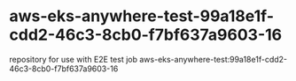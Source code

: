 # aws-eks-anywhere-test-99a18e1f-cdd2-46c3-8cb0-f7bf637a9603-16
repository for use with E2E test job aws-eks-anywhere-test:99a18e1f-cdd2-46c3-8cb0-f7bf637a9603-16
